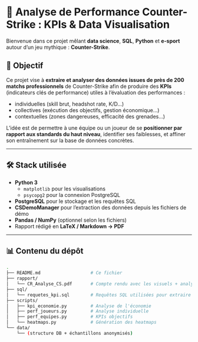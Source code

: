 # 🧠 Analyse de Performance Counter-Strike : KPIs & Data Visualisation

Bienvenue dans ce projet mêlant **data science**, **SQL**, **Python** et **e-sport** autour d’un jeu mythique : **Counter-Strike**.

## 🎯 Objectif

Ce projet vise à **extraire et analyser des données issues de près de 200 matchs professionnels** de Counter-Strike afin de produire des **KPIs** (indicateurs clés de performance) utiles à l’évaluation des performances :

- individuelles (skill brut, headshot rate, K/D…)
- collectives (exécution des objectifs, gestion économique…)
- contextuelles (zones dangereuses, efficacité des grenades…)

L’idée est de permettre à une équipe ou un joueur de se **positionner par rapport aux standards du haut niveau**, identifier ses faiblesses, et affiner son entraînement sur la base de données concrètes.

---

## 🛠️ Stack utilisée

- **Python 3**
  - `matplotlib` pour les visualisations
  - `psycopg2` pour la connexion PostgreSQL
- **PostgreSQL** pour le stockage et les requêtes SQL
- **CSDemoManager** pour l’extraction des données depuis les fichiers de démo
- **Pandas / NumPy** (optionnel selon les fichiers)
- Rapport rédigé en **LaTeX / Markdown → PDF**

---

## 📊 Contenu du dépôt

```bash
.
├── README.md                   # Ce fichier
├── rapport/
│   └── CR_Analyse_CS.pdf       # Compte rendu avec les visuels + analyse
├── sql/
│   └── requetes_kpi.sql        # Requêtes SQL utilisées pour extraire les indicateurs
├── scripts/
│   ├── kpi_economie.py         # Analyse de l'économie
│   ├── perf_joueurs.py         # Analyse individuelle
│   ├── perf_equipes.py         # KPIs objectifs
│   └── heatmaps.py             # Génération des heatmaps
└── data/
    └── (structure DB + échantillons anonymisés)
